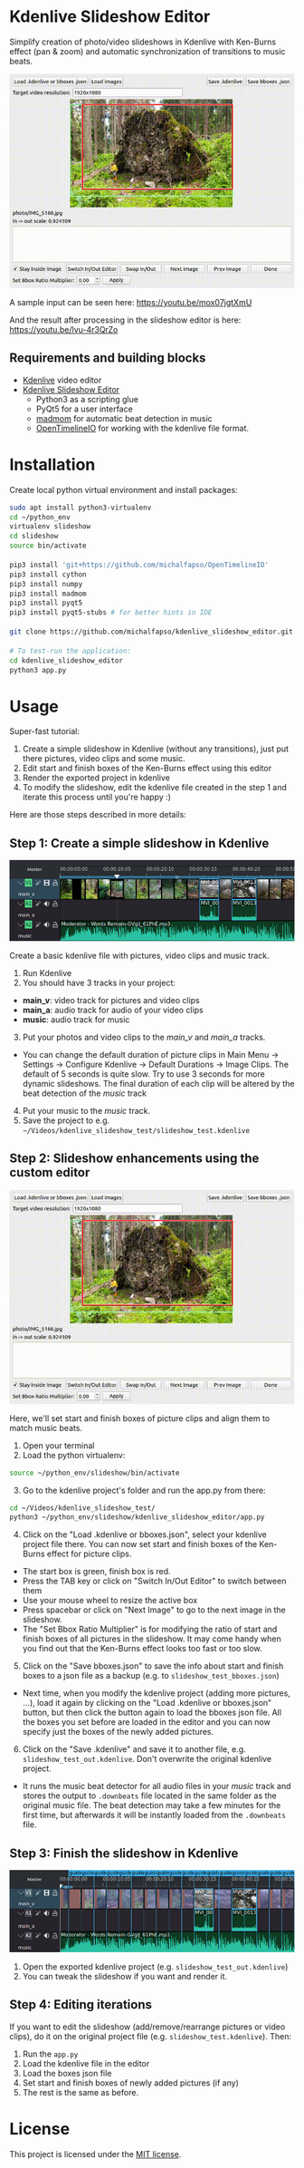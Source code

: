 # Kdenlive Slideshow Editor

Simplify creation of photo/video slideshows in Kdenlive with Ken-Burns effect (pan & zoom) and automatic synchronization of transitions to music beats.

![screenshoot](./doc/slideshow_editor.gif)

A sample input can be seen here: https://youtu.be/mox07jgtXmU

And the result after processing in the slideshow editor is here: https://youtu.be/lvu-4r3QrZo

## Requirements and building blocks

- [Kdenlive](https://www.kdenlive.org) video editor
- [Kdenlive Slideshow Editor](https://github.com/michalfapso/kdenlive_slideshow_editor)
  - Python3 as a scripting glue
  - PyQt5 for a user interface
  - [madmom](https://github.com/CPJKU/madmom) for automatic beat detection in music
  - [OpenTimelineIO](https://github.com/michalfapso/OpenTimelineIO) for working with the kdenlive file format.

# Installation
Create local python virtual environment and install packages:
```sh
sudo apt install python3-virtualenv
cd ~/python_env
virtualenv slideshow
cd slideshow
source bin/activate

pip3 install 'git+https://github.com/michalfapso/OpenTimelineIO'
pip3 install cython
pip3 install numpy
pip3 install madmom
pip3 install pyqt5
pip3 install pyqt5-stubs # for better hints in IDE

git clone https://github.com/michalfapso/kdenlive_slideshow_editor.git

# To test-run the application:
cd kdenlive_slideshow_editor
python3 app.py
```

# Usage

Super-fast tutorial:
1. Create a simple slideshow in Kdenlive (without any transitions), just put there pictures, video clips and some music.
2. Edit start and finish boxes of the Ken-Burns effect using this editor
3. Render the exported project in kdenlive
4. To modify the slideshow, edit the kdenlive file created in the step 1 and iterate this process until you're happy :)

Here are those steps described in more details:

## Step 1: Create a simple slideshow in Kdenlive

![Kdenlive timeline - simple](./doc/timeline_simple.jpg)

Create a basic kdenlive file with pictures, video clips and music track.

1. Run Kdenlive
2. You should have 3 tracks in your project:<br/>
  - **main_v**: video track for pictures and video clips<br/>
  - **main_a**: audio track for audio of your video clips<br/>
  - **music**: audio track for music<br/>
3. Put your photos and video clips to the *main_v* and *main_a* tracks.
  - You can change the default duration of picture clips in Main Menu -> Settings -> Configure Kdenlive -> Default Durations -> Image Clips. The default of 5 seconds is quite slow. Try to use 3 seconds for more dynamic slideshows. The final duration of each clip will be altered by the beat detection of the *music* track
4. Put your music to the *music* track.
5. Save the project to e.g. `~/Videos/kdenlive_slideshow_test/slideshow_test.kdenlive`

## Step 2: Slideshow enhancements using the custom editor

![screenshoot](./doc/slideshow_editor.gif)

Here, we'll set start and finish boxes of picture clips and align them to match music beats.

1. Open your terminal
2. Load the python virtualenv:
  ```sh
  source ~/python_env/slideshow/bin/activate
  ```
3. Go to the kdenlive project's folder and run the app.py from there:
  ```sh
  cd ~/Videos/kdenlive_slideshow_test/
  python3 ~/python_env/slideshow/kdenlive_slideshow_editor/app.py
  ```
4. Click on the "Load .kdenlive or bboxes.json", select your kdenlive project file there. You can now set start and finish boxes of the Ken-Burns effect for picture clips.
  - The start box is green, finish box is red.
  - Press the TAB key or click on "Switch In/Out Editor" to switch between them
  - Use your mouse wheel to resize the active box
  - Press spacebar or click on "Next Image" to go to the next image in the slideshow.
  - The "Set Bbox Ratio Multiplier" is for modifying the ratio of start and finish boxes of all pictures in the slideshow. It may come handy when you find out that the Ken-Burns effect looks too fast or too slow.
5. Click on the "Save bboxes.json" to save the info about start and finish boxes to a json file as a backup (e.g. to `slideshow_test_bboxes.json`)
  - Next time, when you modify the kdenlive project (adding more pictures, ...), load it again by clicking on the "Load .kdenlive or bboxes.json" button, but then click the button again to load the bboxes json file. All the boxes you set before are loaded in the editor and you can now specify just the boxes of the newly added pictures.
6. Click on the "Save .kdenlive" and save it to another file, e.g. `slideshow_test_out.kdenlive`. Don't overwrite the original kdenlive project.
  - It runs the music beat detector for all audio files in your *music* track and stores the output to `.downbeats` file located in the same folder as the original music file. The beat detection may take a few minutes for the first time, but afterwards it will be instantly loaded from the `.downbeats` file.

## Step 3: Finish the slideshow in Kdenlive

![Kdenlive timeline - exported from the slideshow editor](./doc/timeline_slideshow.jpg)

1. Open the exported kdenlive project (e.g. `slideshow_test_out.kdenlive`)
2. You can tweak the slideshow if you want and render it.

## Step 4: Editing iterations

If you want to edit the slideshow (add/remove/rearrange pictures or video clips), do it on the original project file (e.g. `slideshow_test.kdenlive`). Then:

1. Run the `app.py`
1. Load the kdenlive file in the editor
2. Load the boxes json file
3. Set start and finish boxes of newly added pictures (if any)
4. The rest is the same as before.

# License
This project is licensed under the [MIT license](LICENSE.md).
